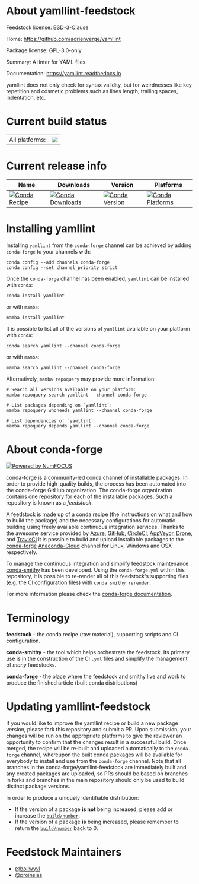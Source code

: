 About yamllint-feedstock
========================

Feedstock license: [BSD-3-Clause](https://github.com/conda-forge/yamllint-feedstock/blob/main/LICENSE.txt)

Home: https://github.com/adrienverge/yamllint

Package license: GPL-3.0-only

Summary: A linter for YAML files.

Documentation: https://yamllint.readthedocs.io

yamllint does not only check for syntax validity, but for weirdnesses like
key repetition and cosmetic problems such as lines length, trailing spaces,
indentation, etc.


Current build status
====================


<table><tr><td>All platforms:</td>
    <td>
      <a href="https://dev.azure.com/conda-forge/feedstock-builds/_build/latest?definitionId=4433&branchName=main">
        <img src="https://dev.azure.com/conda-forge/feedstock-builds/_apis/build/status/yamllint-feedstock?branchName=main">
      </a>
    </td>
  </tr>
</table>

Current release info
====================

| Name | Downloads | Version | Platforms |
| --- | --- | --- | --- |
| [![Conda Recipe](https://img.shields.io/badge/recipe-yamllint-green.svg)](https://anaconda.org/conda-forge/yamllint) | [![Conda Downloads](https://img.shields.io/conda/dn/conda-forge/yamllint.svg)](https://anaconda.org/conda-forge/yamllint) | [![Conda Version](https://img.shields.io/conda/vn/conda-forge/yamllint.svg)](https://anaconda.org/conda-forge/yamllint) | [![Conda Platforms](https://img.shields.io/conda/pn/conda-forge/yamllint.svg)](https://anaconda.org/conda-forge/yamllint) |

Installing yamllint
===================

Installing `yamllint` from the `conda-forge` channel can be achieved by adding `conda-forge` to your channels with:

```
conda config --add channels conda-forge
conda config --set channel_priority strict
```

Once the `conda-forge` channel has been enabled, `yamllint` can be installed with `conda`:

```
conda install yamllint
```

or with `mamba`:

```
mamba install yamllint
```

It is possible to list all of the versions of `yamllint` available on your platform with `conda`:

```
conda search yamllint --channel conda-forge
```

or with `mamba`:

```
mamba search yamllint --channel conda-forge
```

Alternatively, `mamba repoquery` may provide more information:

```
# Search all versions available on your platform:
mamba repoquery search yamllint --channel conda-forge

# List packages depending on `yamllint`:
mamba repoquery whoneeds yamllint --channel conda-forge

# List dependencies of `yamllint`:
mamba repoquery depends yamllint --channel conda-forge
```


About conda-forge
=================

[![Powered by
NumFOCUS](https://img.shields.io/badge/powered%20by-NumFOCUS-orange.svg?style=flat&colorA=E1523D&colorB=007D8A)](https://numfocus.org)

conda-forge is a community-led conda channel of installable packages.
In order to provide high-quality builds, the process has been automated into the
conda-forge GitHub organization. The conda-forge organization contains one repository
for each of the installable packages. Such a repository is known as a *feedstock*.

A feedstock is made up of a conda recipe (the instructions on what and how to build
the package) and the necessary configurations for automatic building using freely
available continuous integration services. Thanks to the awesome service provided by
[Azure](https://azure.microsoft.com/en-us/services/devops/), [GitHub](https://github.com/),
[CircleCI](https://circleci.com/), [AppVeyor](https://www.appveyor.com/),
[Drone](https://cloud.drone.io/welcome), and [TravisCI](https://travis-ci.com/)
it is possible to build and upload installable packages to the
[conda-forge](https://anaconda.org/conda-forge) [Anaconda-Cloud](https://anaconda.org/)
channel for Linux, Windows and OSX respectively.

To manage the continuous integration and simplify feedstock maintenance
[conda-smithy](https://github.com/conda-forge/conda-smithy) has been developed.
Using the ``conda-forge.yml`` within this repository, it is possible to re-render all of
this feedstock's supporting files (e.g. the CI configuration files) with ``conda smithy rerender``.

For more information please check the [conda-forge documentation](https://conda-forge.org/docs/).

Terminology
===========

**feedstock** - the conda recipe (raw material), supporting scripts and CI configuration.

**conda-smithy** - the tool which helps orchestrate the feedstock.
                   Its primary use is in the construction of the CI ``.yml`` files
                   and simplify the management of *many* feedstocks.

**conda-forge** - the place where the feedstock and smithy live and work to
                  produce the finished article (built conda distributions)


Updating yamllint-feedstock
===========================

If you would like to improve the yamllint recipe or build a new
package version, please fork this repository and submit a PR. Upon submission,
your changes will be run on the appropriate platforms to give the reviewer an
opportunity to confirm that the changes result in a successful build. Once
merged, the recipe will be re-built and uploaded automatically to the
`conda-forge` channel, whereupon the built conda packages will be available for
everybody to install and use from the `conda-forge` channel.
Note that all branches in the conda-forge/yamllint-feedstock are
immediately built and any created packages are uploaded, so PRs should be based
on branches in forks and branches in the main repository should only be used to
build distinct package versions.

In order to produce a uniquely identifiable distribution:
 * If the version of a package **is not** being increased, please add or increase
   the [``build/number``](https://docs.conda.io/projects/conda-build/en/latest/resources/define-metadata.html#build-number-and-string).
 * If the version of a package **is** being increased, please remember to return
   the [``build/number``](https://docs.conda.io/projects/conda-build/en/latest/resources/define-metadata.html#build-number-and-string)
   back to 0.

Feedstock Maintainers
=====================

* [@bollwyvl](https://github.com/bollwyvl/)
* [@proinsias](https://github.com/proinsias/)

